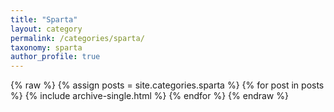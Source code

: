 ```yaml
---
title: "Sparta"
layout: category
permalink: /categories/sparta/
taxonomy: sparta
author_profile: true
---
```


{% raw %}
{% assign posts = site.categories.sparta %}
{% for post in posts %}
  {% include archive-single.html %}
{% endfor %}
{% endraw %}        